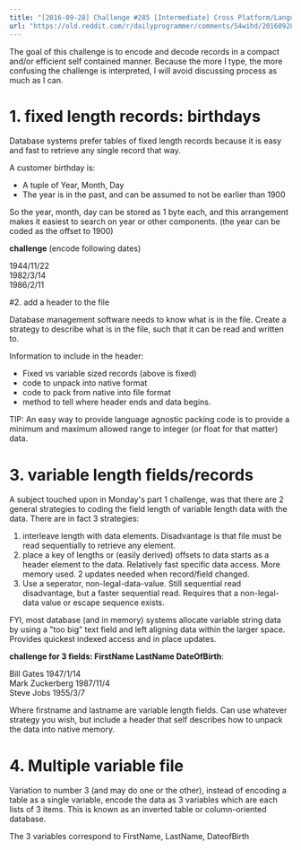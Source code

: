 ```yaml
---
title: "[2016-09-28] Challenge #285 [Intermediate] Cross Platform/Language Data Encoding part 2"
url: "https://old.reddit.com/r/dailyprogrammer/comments/54wihd/20160928_challenge_285_intermediate_cross/"
---
```


The goal of this challenge is to encode and decode records in a compact and/or efficient self contained manner.  Because the more I type, the more confusing the challenge is interpreted, I will avoid discussing process as much as I can.

# 1. fixed length records: birthdays

Database systems prefer tables of fixed length records because it is easy and fast to retrieve any single record that way.

A customer birthday is:

* A tuple of Year, Month, Day
* The year is in the past, and can be assumed to not be earlier than 1900

So the year, month, day can be stored as 1 byte each, and this arrangement makes it easiest to search on year or other components.  (the year can be coded as the offset to 1900)


**challenge** (encode following dates)

1944/11/22  
1982/3/14  
1986/2/11  

#2. add a header to the file

Database management software needs to know what is in the file.  Create a strategy to describe what is in the file, such that it can be read and written to.

Information to include in the header:

* Fixed vs variable sized records (above is fixed)
* code to unpack into native format
* code to pack from native into file format
* method to tell where header ends and data begins.

TIP: An easy way to provide language agnostic packing code is to provide a minimum and maximum allowed range to integer (or float for that matter) data.

# 3. variable length fields/records

A subject touched upon in Monday's part 1 challenge, was that there are 2 general strategies to coding the field length of variable length data with the data.  There are in fact 3 strategies:

1. interleave length with data elements.  Disadvantage is that file must be read sequentially to retrieve any element.
2. place a key of lengths or (easily derived) offsets to data starts as a header element to the data.  Relatively fast specific data access.  More memory used.  2 updates needed when record/field changed.
3. Use a seperator, non-legal-data-value.  Still sequential read disadvantage, but a faster sequential read.  Requires that a non-legal-data value or escape sequence exists.


FYI, most database (and in memory) systems allocate variable string data by using a "too big" text field and left aligning data within the larger space.  Provides quickest indexed access and in place updates. 

**challenge for 3 fields:  FirstName LastName DateOfBirth**:

Bill Gates 1947/1/14  
Mark Zuckerberg 1987/11/4  
Steve Jobs 1955/3/7

Where firstname and lastname are variable length fields.  Can use whatever strategy you wish, but include a header that self describes how to unpack the data into native memory.

# 4. Multiple variable file

Variation to number 3 (and may do one or the other), instead of encoding a table as a single variable, encode the data as 3 variables which are each lists of 3 items.  This is known as an inverted table or column-oriented database.

The 3 variables correspond to FirstName, LastName, DateofBirth